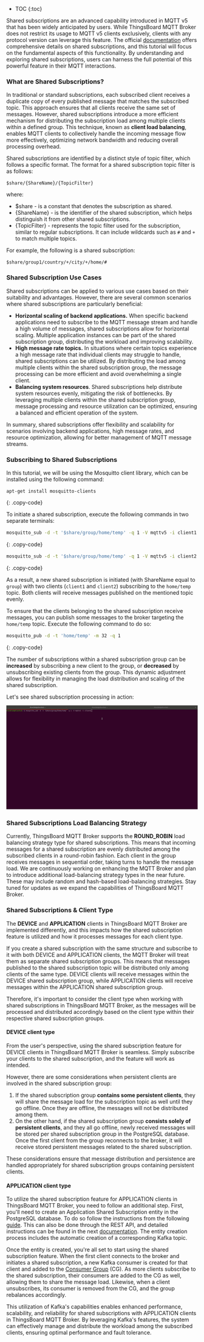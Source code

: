 
* TOC
{:toc}

Shared subscriptions are an advanced capability introduced in MQTT v5 that has been widely anticipated by users. 
While ThingsBoard MQTT Broker does not restrict its usage to MQTT v5 clients exclusively, clients with any protocol version can leverage this feature. 
The official [documentation](https://docs.oasis-open.org/mqtt/mqtt/v5.0/os/mqtt-v5.0-os.html#_Toc3901250) offers comprehensive details on shared subscriptions, 
and this tutorial will focus on the fundamental aspects of this functionality. 
By understanding and exploring shared subscriptions, users can harness the full potential of this powerful feature in their MQTT interactions.

### What are Shared Subscriptions?

In traditional or standard subscriptions, each subscribed client receives a duplicate copy of every published message that matches the subscribed topic. 
This approach ensures that all clients receive the same set of messages. 
However, shared subscriptions introduce a more efficient mechanism for distributing the subscription load among multiple clients within a defined group. 
This technique, known as **client load balancing**, enables MQTT clients to collectively handle the incoming message flow more effectively, 
optimizing network bandwidth and reducing overall processing overhead.

Shared subscriptions are identified by a distinct style of topic filter, which follows a specific format. 
The format for a shared subscription topic filter is as follows:
```
$share/{ShareName}/{TopicFilter}
```

where:
* $share - is a constant that denotes the subscription as shared.
* {ShareName} - is the identifier of the shared subscription, which helps distinguish it from other shared subscriptions.
* {TopicFilter} - represents the topic filter used for the subscription, similar to regular subscriptions. 
It can include wildcards such as `#` and `+` to match multiple topics.

For example, the following is a shared subscription:

```
$share/group1/country/+/city/+/home/#
```

### Shared Subscription Use Cases

Shared subscriptions can be applied to various use cases based on their suitability and advantages. 
However, there are several common scenarios where shared subscriptions are particularly beneficial:

* **Horizontal scaling of backend applications.** When specific backend applications need to subscribe to the MQTT message stream and 
handle a high volume of messages, shared subscriptions allow for horizontal scaling. Multiple application instances can be part of the shared subscription group, 
distributing the workload and improving scalability.
* **High message rate topics.** In situations where certain topics experience a high message rate that individual clients may struggle to handle, 
shared subscriptions can be utilized. By distributing the load among multiple clients within the shared subscription group, 
the message processing can be more efficient and avoid overwhelming a single client.
* **Balancing system resources**. Shared subscriptions help distribute system resources evenly, mitigating the risk of bottlenecks. 
By leveraging multiple clients within the shared subscription group, message processing and resource utilization can be optimized, 
ensuring a balanced and efficient operation of the system.

In summary, shared subscriptions offer flexibility and scalability for scenarios involving backend applications, 
high message rates, and resource optimization, allowing for better management of MQTT message streams.

### Subscribing to Shared Subscriptions

In this tutorial, we will be using the Mosquitto client library, which can be installed using the following command:
```
apt-get install mosquitto-clients
```
{: .copy-code}

To initiate a shared subscription, execute the following commands in two separate terminals:

```bash
mosquitto_sub -d -t '$share/group/home/temp' -q 1 -V mqttv5 -i client1
```
{: .copy-code}

```bash
mosquitto_sub -d -t '$share/group/home/temp' -q 1 -V mqttv5 -i client2
```
{: .copy-code}

As a result, a new shared subscription is initiated (with ShareName equal to `group`) with two clients (`client1` and `client2`) subscribing to the `home/temp` topic. 
Both clients will receive messages published on the mentioned topic evenly.

To ensure that the clients belonging to the shared subscription receive messages, you can publish some messages to the broker targeting the `home/temp` topic.
Execute the following command to do so:

```bash
mosquitto_pub -d -t 'home/temp' -m 32 -q 1
```
{: .copy-code}

The number of subscriptions within a shared subscription group can be **increased** by subscribing a new client to the group, 
or **decreased** by unsubscribing existing clients from the group. 
This dynamic adjustment allows for flexibility in managing the load distribution and scaling of the shared subscription.

Let's see shared subscription processing in action:

![image](/images/mqtt-broker/user-guide/shared-subscription-demo.gif)

### Shared Subscriptions Load Balancing Strategy

Currently, ThingsBoard MQTT Broker supports the **ROUND_ROBIN** load balancing strategy type for shared subscriptions. 
This means that incoming messages for a shared subscription are evenly distributed among the subscribed clients in a round-robin fashion. 
Each client in the group receives messages in sequential order, taking turns to handle the message load.
We are continuously working on enhancing the MQTT Broker and plan to introduce additional load-balancing strategy types in the near future. 
These may include random and hash-based load-balancing strategies. Stay tuned for updates as we expand the capabilities of ThingsBoard MQTT Broker.

### Shared Subscriptions & Client Type

The **DEVICE** and **APPLICATION** clients in ThingsBoard MQTT Broker are implemented differently, and this impacts how the shared subscription feature 
is utilized and how it processes messages for each client type.

If you create a shared subscription with the same structure and subscribe to it with both DEVICE and APPLICATION clients, 
the MQTT Broker will treat them as separate shared subscription groups. 
This means that messages published to the shared subscription topic will be distributed only among clients of the same type. 
DEVICE clients will receive messages within the DEVICE shared subscription group, while APPLICATION clients will receive messages within the APPLICATION shared subscription group.

Therefore, it's important to consider the client type when working with shared subscriptions in ThingsBoard MQTT Broker, 
as the messages will be processed and distributed accordingly based on the client type within their respective shared subscription groups.

#### DEVICE client type

From the user's perspective, using the shared subscription feature for DEVICE clients in ThingsBoard MQTT Broker is seamless. 
Simply subscribe your clients to the shared subscription, and the feature will work as intended.

However, there are some considerations when persistent clients are involved in the shared subscription group:
1. If the shared subscription group **contains some persistent clients**, they will share the message load for the subscription topic as well until they go offline. 
Once they are offline, the messages will not be distributed among them.
2. On the other hand, if the shared subscription group **consists solely of persistent clients**, and they all go offline, 
newly received messages will be stored per shared subscription group in the PostgreSQL database. 
Once the first client from the group reconnects to the broker, it will receive stored persistent messages related to the shared subscription.

These considerations ensure that message distribution and persistence are handled appropriately for shared subscription groups containing persistent clients.

#### APPLICATION client type

To utilize the shared subscription feature for APPLICATION clients in ThingsBoard MQTT Broker, you need to follow an additional step. 
First, you'll need to create an Application Shared Subscription entity in the PostgreSQL database. 
To do so follow the instructions from the following [guide](/docs/mqtt-broker/user-guide/ui/shared-subscriptions/).
This can also be done through the REST API, and detailed instructions can be found in the next [documentation](/docs/mqtt-broker/application-shared-subscription/). 
The entity creation process includes the automatic creation of a corresponding Kafka topic.

Once the entity is created, you're all set to start using the shared subscription feature. 
When the first client connects to the broker and initiates a shared subscription, a new Kafka consumer is created for that client and added to the 
[Consumer Group](https://docs.confluent.io/platform/current/clients/consumer.html) (CG).
As more clients subscribe to the shared subscription, their consumers are added to the CG as well, allowing them to share the message load. 
Likewise, when a client unsubscribes, its consumer is removed from the CG, and the group rebalances accordingly.

This utilization of Kafka's capabilities enables enhanced performance, scalability, and reliability for shared subscriptions with APPLICATION clients in ThingsBoard MQTT Broker. 
By leveraging Kafka's features, the system can effectively manage and distribute the workload among the subscribed clients, ensuring optimal performance and fault tolerance.

